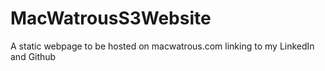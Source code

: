 # MacWatrousS3Website
A static webpage to be hosted on macwatrous.com linking to my LinkedIn and Github
